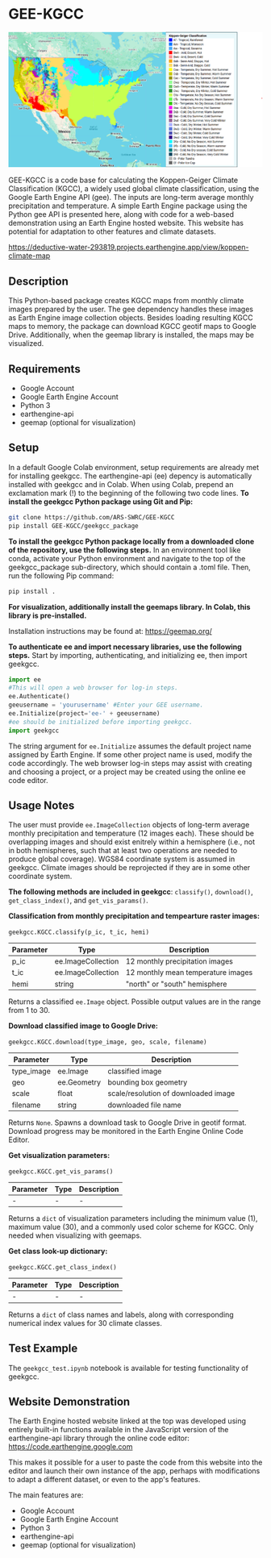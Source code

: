 # GEE-KGCC

![](Images/LandingImage.png)

GEE-KGCC is a code base for calculating the Koppen-Geiger Climate Classification (KGCC), a widely used global climate classification, using the Google Earth Engine API (gee). The inputs are long-term average monthly precipitation and temperature. A simple Earth Engine package using the Python gee API is presented here, along with code for a web-based demonstration using an Earth Engine hosted website. This website has potential for adaptation to other features and climate datasets.

https://deductive-water-293819.projects.earthengine.app/view/koppen-climate-map

## Description
This Python-based package creates KGCC maps from monthly climate images prepared by the user. The gee dependency handles these images as Earth Engine image collection objects. Besides loading resulting KGCC maps to memory, the package can download KGCC geotif maps to Google Drive. Additionally, when the geemap library is installed, the maps may be visualized. 

## Requirements
- Google Account
- Google Earth Engine Account
- Python 3
- earthengine-api
- geemap (optional for visualization)

## Setup
In a default Google Colab environment, setup requirements are already met for installing geekgcc. The earthengine-api (ee) depency is automatically installed with geekgcc and in Colab. When using Colab, prepend an exclamation mark (!) to the beginning of the following two code lines.
**To install the geekgcc Python package using Git and Pip:**
```bash
git clone https://github.com/ARS-SWRC/GEE-KGCC
pip install GEE-KGCC/geekgcc_package
```
**To install the geekgcc Python package locally from a downloaded clone of the repository, use the following steps.** In an environment tool like conda, activate your Python environment and navigate to the top of the geekgcc_package sub-directory, which should contain a .toml file. Then, run the following Pip command:
```bash
pip install .
```
**For visualization, additionally install the geemaps library. In Colab, this library is pre-installed.**

Installation instructions may be found at:
https://geemap.org/

**To authenticate ee and import necessary libraries, use the following steps.** Start by importing, authenticating, and initializing ee, then import geekgcc.
```python
import ee
#This will open a web browser for log-in steps.
ee.Authenticate()
geeusername = 'yourusername' #Enter your GEE username.
ee.Initialize(project='ee-' + geeusername)
#ee should be initialized before importing geekgcc.
import geekgcc
```
The string argument for `ee.Initialize` assumes the default project name assigned by Earth Engine. If some other project name is used, modify the code accordingly. The web browser log-in steps may assist with creating and choosing a project, or a project may be created using the online ee code editor.

## Usage Notes
The user must provide `ee.ImageCollection` objects of long-term average monthly precipitation and temperature (12 images each). These should be overlapping images and should exist enitrely within a hemisphere (i.e., not in both hemispheres, such that at least two operations are needed to produce global coverage). WGS84 coordinate system is assumed in geekgcc. Climate images should be reprojected if they are in some other coordinate system.

**The following methods are included in geekgcc**: `classify()`, `download()`, `get_class_index()`, and `get_vis_params()`.

**Classification from monthly precipitation and tempearture raster images:**

`geekgcc.KGCC.classify(p_ic, t_ic, hemi)`

| Parameter | Type | Description |
| ------ | ------ | ------ |
| p_ic | ee.ImageCollection | 12 monthly precipitation images |
| t_ic | ee.ImageCollection | 12 monthly mean temperature images |
| hemi | string | "north" or "south" hemisphere |

Returns a classified `ee.Image` object. Possible output values are in the range from 1 to 30.

**Download classified image to Google Drive:**

`geekgcc.KGCC.download(type_image, geo, scale, filename)`

| Parameter | Type | Description |
| ------ | ------ | ------ |
| type_image | ee.Image | classified image |
| geo | ee.Geometry | bounding box geometry |
| scale | float | scale/resolution of downloaded image |
| filename | string | downloaded file name |

Returns `None`. Spawns a download task to Google Drive in geotif format. Download progress may be monitored in the Earth Engine Online Code Editor.

**Get visualization parameters:**

`geekgcc.KGCC.get_vis_params()`

| Parameter | Type | Description |
| ------ | ------ | ------ |
| - | - | - |

Returns a `dict` of visualization parameters including the minimum value (1), maximum value (30), and a commonly used color scheme for KGCC. Only needed when visualizing with geemaps.

**Get class look-up dictionary:**

`geekgcc.KGCC.get_class_index()`

| Parameter | Type | Description |
| ------ | ------ | ------ |
| - | - | - |

Returns a `dict` of class names and labels, along with corresponding numerical index values for 30 climate classes.

## Test Example
The `geekgcc_test.ipynb` notebook is available for testing functionality of geekgcc.

## Website Demonstration
The Earth Engine hosted website linked at the top was developed using entirely built-in functions available in the JavaScript version of the earthengine-api library through the online code editor: https://code.earthengine.google.com

This makes it possible for a user to paste the code from this website into the editor and launch their own instance of the app, perhaps with modifications to adapt a different dataset, or even to the app's features.

The main features are:
- Google Account
- Google Earth Engine Account
- Python 3
- earthengine-api
- geemap (optional for visualization)

